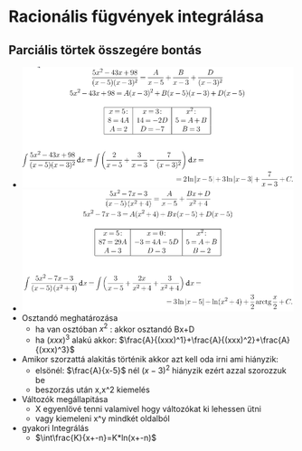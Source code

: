 # Racionális fügvények integrálása
## Parciális törtek összegére bontás
- ![](attachment/0417ea6b773b3c6f0e0e18d1f351a4a2.png)
- ![](attachment/6137bf23df85e2da4a94da968c5a351f.png)
- Osztandó meghatározása
	- ha van osztóban $x^2$ : akkor osztandó Bx+D
	- ha $(xxx)^3$ alakú akkor: $\frac{A}{(xxx)^1}+\frac{A}{(xxx)^2}+\frac{A}{(xxx)^3}$  
- Amikor szorzattá alakitás történik akkor azt kell oda irni ami hiányzik: 
	- elsönél: $\frac{A}{x-5}$ nél $(x-3)^2$ hiányzik ezért azzal szorozzuk be
	- beszorzás után x,x^2 kiemelés 
- Változók megállapitása
	- X egyenlövé tenni valamivel hogy változókat ki lehessen ütni
	- vagy kiemeleni x^y mindkét oldalból
- gyakori Integrálás
	- $\int\frac{K}{x+-n}=K*ln(x+-n)$
